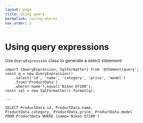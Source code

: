 ```yaml
---
layout: page
title: Using query
permalink: /using-where/
nav_order: 2
---
```


# Using query expressions

Use `QueryExpression` class to generate a select statement:

    import {QueryExpression, SqlFormatter} from '@themost/query';
    const q = new QueryExpression()
        .select('id', 'name', 'category', 'price', 'model')
        .from('ProductData')
        .where('name').equal('Nikon D7100');
    const sql = new SqlFormatter().format(q);

    ---

    SELECT ProductData.id, ProductData.name, 
    ProductData.category, ProductData.price, ProductData.model 
    FROM ProductData WHERE (name='Nikon D7100')